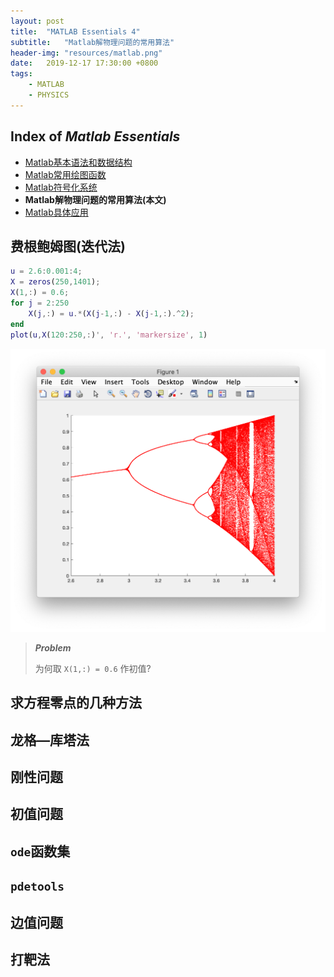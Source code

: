 ```yaml
---
layout: post
title:  "MATLAB Essentials 4"
subtitle:   "Matlab解物理问题的常用算法"
header-img: "resources/matlab.png"
date:   2019-12-17 17:30:00 +0800
tags:
    - MATLAB
    - PHYSICS
---
```


## Index of _Matlab Essentials_
* [Matlab基本语法和数据结构](./MATLAB-Essentials-1.html)
* [Matlab常用绘图函数](./MATLAB-Essentials-2.html)
* [Matlab符号化系统](./MATLAB-Essentials-3.html)
* **Matlab解物理问题的常用算法(本文)**
* [Matlab具体应用](./MATLAB-Essentials-5.html)

## 费根鲍姆图(迭代法)

```matlab
u = 2.6:0.001:4;
X = zeros(250,1401);
X(1,:) = 0.6;
for j = 2:250
    X(j,:) = u.*(X(j-1,:) - X(j-1,:).^2);
end
plot(u,X(120:250,:)', 'r.', 'markersize', 1)
```
![费根鲍姆图](/resources/matlab/fig_3_1.png)

> ***Problem***
> 
> 为何取 `X(1,:) = 0.6` 作初值?

## 求方程零点的几种方法

## 龙格—库塔法

## 刚性问题

## 初值问题

## `ode`函数集

## `pdetools`

## 边值问题

## 打靶法

## 